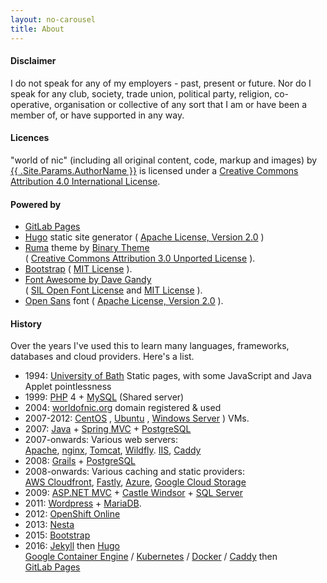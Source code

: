 ```yaml
---
layout: no-carousel
title: About
---
```



#### Disclaimer

I do not speak for any of my employers - past, present or future. Nor do I speak for any club, society, trade union, political party, religion, co- operative, organisation or collective of any sort that I am or have been a member of, or have supported in any way.

#### Licences

<span property="dct:title" xmlns:dct="http://purl.org/dc/terms/">"world of nic"</span> (including all original content, code, markup and images) by [{{ .Site.Params.AuthorName }}](http://worldofnic.org) is licensed under a [Creative Commons Attribution 4.0 International License](https://creativecommons.org/licenses/by/4.0/).


#### Powered by

* [GitLab Pages](https://gitlab.com/) <i class='fa fa-gitlab'></i>
* [Hugo](https://gohugo.io/) static site generator ( [Apache License, Version 2.0](https://www.apache.org/licenses/LICENSE-2.0.html) )
* [Ruma](http://www.binarytheme.com/free-multipurpose-template-ruma/) theme by [Binary Theme](http://www.binarytheme.com/author/btadmin/)<br/>
( [Creative Commons Attribution 3.0 Unported License](https://creativecommons.org/licenses/by/3.0/) ).
* [Bootstrap](http://getbootstrap.com) ( [MIT License](https://github.com/twbs/bootstrap/blob/master/LICENSE) ).
* [Font Awesome by Dave Gandy](http://fontawesome.io/) <i class='fa fa-fa'></i><br/>
( [SIL Open Font License](http://scripts.sil.org/OFL) and [MIT License](https://opensource.org/licenses/mit-license.html) ).
* [Open Sans](https://www.google.com/fonts/specimen/Open+Sans) font ( [Apache License, Version 2.0](https://www.apache.org/licenses/LICENSE-2.0.html) ).

#### History

Over the years I've used this to learn many languages, frameworks, databases and cloud providers. Here's a list.

*   1994: [University of Bath](http://www.bath.ac.uk/) Static pages, with some JavaScript and Java Applet pointlessness
*   1999: [PHP](http://php.net/) 4 + [MySQL](http://www.mysql.com/) (Shared server)
*   2004: [worldofnic.org](http://worldofnic.org) domain registered & used
*   2007-2012: [CentOS](http://www.centos.org) , [Ubuntu](http://www.ubuntu.com/server) , [Windows Server](http://www.microsoft.com/servers/) ) VMs.
*   2007: [Java](http://www.oracle.com/technetwork/java/index.html) + [Spring MVC](http://www.springsource.org/spring-framework) + [PostgreSQL](http://www.postgresql.org/)
*   2007-onwards: Various web servers:<br/>
    [Apache](https://httpd.apache.org/),
    [nginx](http://nginx.org/),
    [Tomcat](https://tomcat.apache.org/),
    [Wildfly](http://wildfly.org/).
    [IIS](https://www.iis.net/),
    [Caddy](https://caddyserver.com/)
*   2008: [Grails](http://grails.org) + [PostgreSQL](http://www.postgresql.org/)
*   2008-onwards: Various caching and static providers:<br/>
[AWS Cloudfront](http://aws.amazon.com/cloudfront/),
    [Fastly](http://www.fastly.com),
    [Azure](https://azure.microsoft.com/en-gb/services/cdn/),
    [Google Cloud Storage](https://cloud.google.com/storage/)
*   2009: [ASP.NET MVC](http://www.asp.net/mvc) + [Castle Windsor](http://www.castleproject.org) + [SQL Server](http://www.microsoft.com/en-us/sqlserver/default.aspx)
*   2011: [Wordpress](http://wordpress.org/) + [MariaDB](https://mariadb.org/).
*   2012: [OpenShift Online](https://www.openshift.com/)
*   2013: [Nesta](http://nestacms.com)
*   2015: [Bootstrap](https://getbootstrap.com/)
*   2016: [Jekyll](https://jekyllrb.com) then
    [Hugo](https://gohugo.io/)<br/>
    [Google Container Engine](https://cloud.google.com/container-engine/) / [Kubernetes](http://kubernetes.io) / [Docker](https://www.docker.com/) / [Caddy](https://caddyserver.com/) then<br/>
    [GitLab Pages](https://gitlab.com/)
